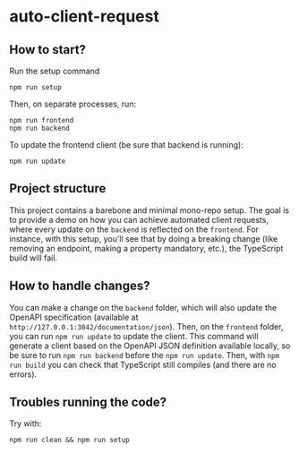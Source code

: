 # auto-client-request

## How to start?

Run the setup command

```
npm run setup
```

Then, on separate processes, run:

```
npm run frontend
npm run backend
```

To update the frontend client (be sure that backend is running):

```
npm run update
```

## Project structure

This project contains a barebone and minimal mono-repo setup.
The goal is to provide a demo on how you can achieve automated client requests, where every update on the `backend` is reflected on the `frontend`.
For instance, with this setup, you'll see that by doing a breaking change (like removing an endpoint, making a property mandatory, etc.), the TypeScript build will fail.

## How to handle changes?

You can make a change on the `backend` folder, which will also update the OpenAPI specification (available at `http://127.0.0.1:3042/documentation/json`). Then, on the `frontend` folder, you can run `npm run update` to update the client. This command will generate a client based on the OpenAPI JSON definition available locally, so be sure to run `npm run backend` before the `npm run update`. Then, with `npm run build` you can check that TypeScript still compiles (and there are no errors).

## Troubles running the code?

Try with:

```
npm run clean && npm run setup
```
